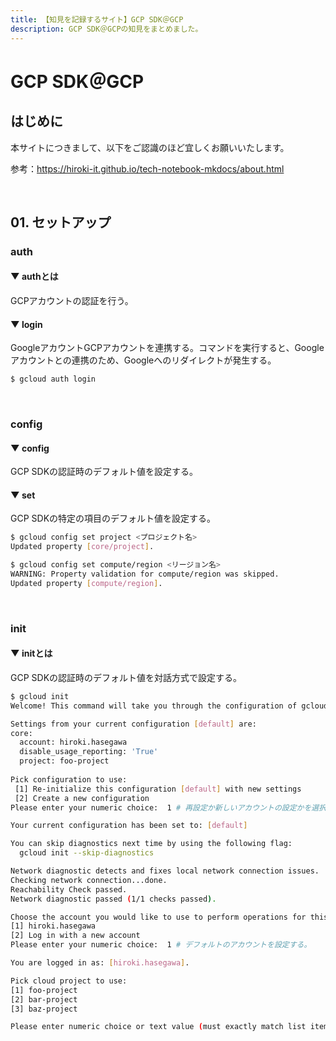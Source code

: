 ```yaml
---
title: 【知見を記録するサイト】GCP SDK＠GCP
description: GCP SDK＠GCPの知見をまとめました。
---
```


# GCP SDK＠GCP

## はじめに

本サイトにつきまして、以下をご認識のほど宜しくお願いいたします。

参考：https://hiroki-it.github.io/tech-notebook-mkdocs/about.html

<br>

## 01. セットアップ

### auth

#### ▼ authとは

GCPアカウントの認証を行う。

#### ▼ login

GoogleアカウントGCPアカウントを連携する。コマンドを実行すると、Googleアカウントとの連携のため、Googleへのリダイレクトが発生する。

```bash
$ gcloud auth login
```

<br>

### config

#### ▼ config

GCP SDKの認証時のデフォルト値を設定する。

#### ▼ set

GCP SDKの特定の項目のデフォルト値を設定する。

```bash
$ gcloud config set project <プロジェクト名>
Updated property [core/project].
```
```bash
$ gcloud config set compute/region <リージョン名>
WARNING: Property validation for compute/region was skipped.
Updated property [compute/region].
```

<br>

### init

#### ▼ initとは

GCP SDKの認証時のデフォルト値を対話方式で設定する。

```bash
$ gcloud init
Welcome! This command will take you through the configuration of gcloud.

Settings from your current configuration [default] are:
core:
  account: hiroki.hasegawa
  disable_usage_reporting: 'True'
  project: foo-project
  
Pick configuration to use:
 [1] Re-initialize this configuration [default] with new settings 
 [2] Create a new configuration
Please enter your numeric choice:  1 # 再設定か新しいアカウントの設定かを選択する。

Your current configuration has been set to: [default]

You can skip diagnostics next time by using the following flag:
  gcloud init --skip-diagnostics

Network diagnostic detects and fixes local network connection issues.
Checking network connection...done.                                                                                                                                        
Reachability Check passed.
Network diagnostic passed (1/1 checks passed).

Choose the account you would like to use to perform operations for this configuration:
[1] hiroki.hasegawa
[2] Log in with a new account
Please enter your numeric choice:  1 # デフォルトのアカウントを設定する。

You are logged in as: [hiroki.hasegawa].

Pick cloud project to use: 
[1] foo-project
[2] bar-project
[3] baz-project

Please enter numeric choice or text value (must exactly match list item): 3 # デフォルトのプロジェクト名を設定する。
```

<br>
